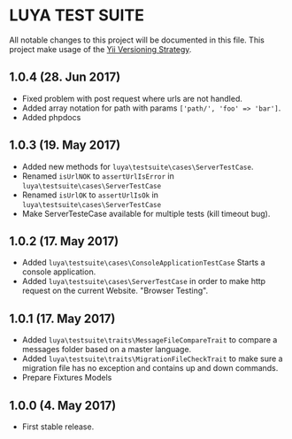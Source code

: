 LUYA TEST SUITE
===

All notable changes to this project will be documented in this file. This project make usage of the [Yii Versioning Strategy](https://github.com/yiisoft/yii2/blob/master/docs/internals/versions.md).

1.0.4 (28. Jun 2017)
-------------------
+ Fixed problem with post request where urls are not handled.
+ Added array notation for path with params `['path/', 'foo' => 'bar']`.
+ Added phpdocs

1.0.3 (19. May 2017)
-------------------

+ Added new methods for `luya\testsuite\cases\ServerTestCase`.
+ Renamed `isUrlNOK` to `assertUrlIsError` in `luya\testsuite\cases\ServerTestCase`
+ Renamed `isUrlOK` to `assertUrlIsOk` in `luya\testsuite\cases\ServerTestCase`
+ Make ServerTesteCase available for multiple tests (kill timeout bug).

1.0.2 (17. May 2017)
------------------

+ Added `luya\testsuite\cases\ConsoleApplicationTestCase` Starts a console application.
+ Added `luya\testsuite\cases\ServerTestCase` in order to make http request on the current Website. "Browser Testing".

1.0.1 (17. May 2017)
-------------------

+ Added `luya\testsuite\traits\MessageFileCompareTrait` to compare a messages folder based on a master language.
+ Added `luya\testsuite\traits\MigrationFileCheckTrait` to make sure a migration file has no exception and contains up and down commands.
+ Prepare Fixtures Models

1.0.0 (4. May 2017)
----------------------

+ First stable release.
